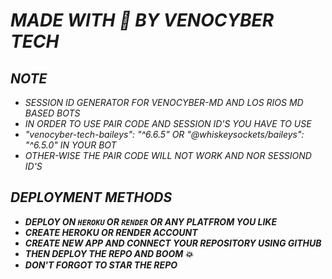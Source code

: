 # *MADE WITH 🤍 BY VENOCYBER TECH*


## *NOTE*
- *SESSION ID GENERATOR FOR VENOCYBER-MD AND LOS RIOS MD BASED BOTS*
- *IN ORDER TO USE PAIR CODE AND SESSION ID'S YOU HAVE TO USE*
- *"venocyber-tech-baileys": "^6.6.5" OR "@whiskeysockets/baileys": "^6.5.0" IN YOUR BOT*
- *OTHER-WISE THE PAIR CODE WILL NOT WORK AND NOR SESSIOND ID'S*


## *DEPLOYMENT METHODS*
- ***DEPLOY ON `HEROKU` OR `RENDER` OR ANY PLATFROM YOU LIKE***
- ***CREATE HEROKU OR RENDER ACCOUNT***
- ***CREATE NEW APP AND CONNECT YOUR REPOSITORY USING GITHUB***
- ***THEN DEPLOY THE REPO AND BOOM 💥***
- ***DON'T FORGOT TO STAR THE REPO***


